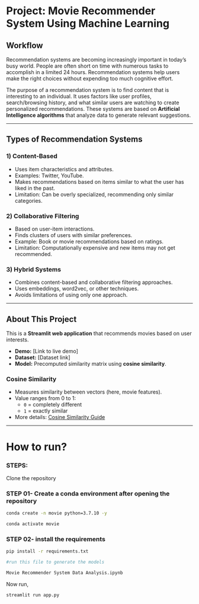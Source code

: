 # Project: Movie Recommender System Using Machine Learning

## Workflow
Recommendation systems are becoming increasingly important in today’s busy world. People are often short on time with numerous tasks to accomplish in a limited 24 hours. Recommendation systems help users make the right choices without expending too much cognitive effort.

The purpose of a recommendation system is to find content that is interesting to an individual. It uses factors like user profiles, search/browsing history, and what similar users are watching to create personalized recommendations. These systems are based on **Artificial Intelligence algorithms** that analyze data to generate relevant suggestions.

---

## Types of Recommendation Systems

### 1) Content-Based
- Uses item characteristics and attributes.
- Examples: Twitter, YouTube.
- Makes recommendations based on items similar to what the user has liked in the past.
- Limitation: Can be overly specialized, recommending only similar categories.

### 2) Collaborative Filtering
- Based on user-item interactions.
- Finds clusters of users with similar preferences.
- Example: Book or movie recommendations based on ratings.
- Limitation: Computationally expensive and new items may not get recommended.

### 3) Hybrid Systems
- Combines content-based and collaborative filtering approaches.
- Uses embeddings, word2vec, or other techniques.
- Avoids limitations of using only one approach.

---

## About This Project
This is a **Streamlit web application** that recommends movies based on user interests.  

- **Demo:** [Link to live demo]  
- **Dataset:** [Dataset link]  
- **Model:** Precomputed similarity matrix using **cosine similarity**.

### Cosine Similarity
- Measures similarity between vectors (here, movie features).  
- Value ranges from 0 to 1:  
  - `0` = completely different  
  - `1` = exactly similar  
- More details: [Cosine Similarity Guide](https://www.learndatasci.com/glossary/cosine-similarity/)

---

# How to run?
### STEPS:

Clone the repository

### STEP 01- Create a conda environment after opening the repository

```bash
conda create -n movie python=3.7.10 -y
```

```bash
conda activate movie
```


### STEP 02- install the requirements
```bash
pip install -r requirements.txt
```


```bash
#run this file to generate the models

Movie Recommender System Data Analysis.ipynb
```

Now run,
```bash
streamlit run app.py
```

